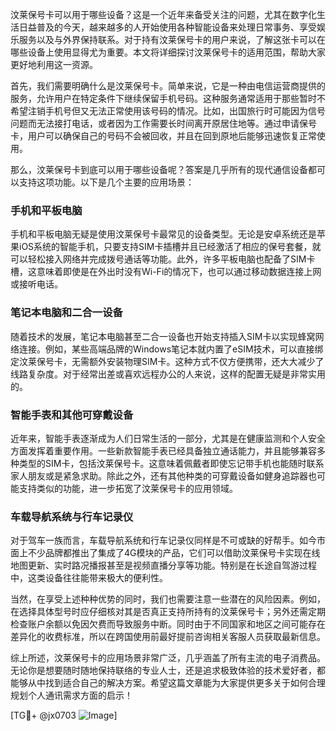汶莱保号卡可以用于哪些设备？这是一个近年来备受关注的问题，尤其在数字化生活日益普及的今天，越来越多的人开始使用各种智能设备来处理日常事务、享受娱乐服务以及与外界保持联系。对于持有汶莱保号卡的用户来说，了解这张卡可以在哪些设备上使用显得尤为重要。本文将详细探讨汶莱保号卡的适用范围，帮助大家更好地利用这一资源。

首先，我们需要明确什么是汶莱保号卡。简单来说，它是一种由电信运营商提供的服务，允许用户在特定条件下继续保留手机号码。这种服务通常适用于那些暂时不希望注销手机号但又无法正常使用该号码的情况。比如，出国旅行时可能因为信号问题而无法接打电话，或者因为工作需要长时间离开原居住地等。通过申请保号卡，用户可以确保自己的号码不会被回收，并且在回到原地后能够迅速恢复正常使用。

那么，汶莱保号卡到底可以用于哪些设备呢？答案是几乎所有的现代通信设备都可以支持这项功能。以下是几个主要的应用场景：

### 手机和平板电脑

手机和平板电脑无疑是使用汶莱保号卡最常见的设备类型。无论是安卓系统还是苹果iOS系统的智能手机，只要支持SIM卡插槽并且已经激活了相应的保号套餐，就可以轻松接入网络并完成拨号通话等功能。此外，许多平板电脑也配备了SIM卡槽，这意味着即使是在外出时没有Wi-Fi的情况下，也可以通过移动数据连接上网或接听电话。

### 笔记本电脑和二合一设备

随着技术的发展，笔记本电脑甚至二合一设备也开始支持插入SIM卡以实现蜂窝网络连接。例如，某些高端品牌的Windows笔记本就内置了eSIM技术，可以直接绑定汶莱保号卡，无需额外安装物理SIM卡。这种方式不仅方便携带，还大大减少了线路复杂度。对于经常出差或喜欢远程办公的人来说，这样的配置无疑是非常实用的。

### 智能手表和其他可穿戴设备

近年来，智能手表逐渐成为人们日常生活的一部分，尤其是在健康监测和个人安全方面发挥着重要作用。一些新款智能手表已经具备独立通话能力，并且能够兼容多种类型的SIM卡，包括汶莱保号卡。这意味着佩戴者即使忘记带手机也能随时联系家人朋友或是紧急求助。除此之外，还有其他种类的可穿戴设备如健身追踪器也可能支持类似的功能，进一步拓宽了汶莱保号卡的应用领域。

### 车载导航系统与行车记录仪

对于驾车一族而言，车载导航系统和行车记录仪同样是不可或缺的好帮手。如今市面上不少品牌都推出了集成了4G模块的产品，它们可以借助汶莱保号卡实现在线地图更新、实时路况播报甚至是视频直播分享等功能。特别是在长途自驾游过程中，这类设备往往能带来极大的便利性。

当然，在享受上述种种优势的同时，我们也需要注意一些潜在的风险因素。例如，在选择具体型号时应仔细核对其是否真正支持所持有的汶莱保号卡；另外还需定期检查账户余额以免因欠费而导致服务中断。同时由于不同国家和地区之间可能存在差异化的收费标准，所以在跨国使用前最好提前咨询相关客服人员获取最新信息。

综上所述，汶莱保号卡的应用场景非常广泛，几乎涵盖了所有主流的电子消费品。无论你是想要随时随地保持联络的专业人士，还是追求极致体验的技术爱好者，都能够从中找到适合自己的解决方案。希望这篇文章能为大家提供更多关于如何合理规划个人通讯需求方面的启示！

[TG💪+ @jx0703 ![Image](https://github.com/user-attachments/assets/dbca1d08-cadb-493c-b0ec-ad6f7a83f270)]